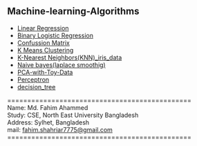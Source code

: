 ## Machine-learning-Algorithms
* [Linear Regression](https://github.com/FahimAhammed-CPP/Machine-Learning-Algorithm/blob/main/Linear%20Regression.ipynb)
* [Binary Logistic Regression](https://github.com/FahimAhammed-CPP/Machine-Learning-Algorithm/blob/main/Binary%20Logistic%20Regression.ipynb)
* [Confussion Matrix](https://github.com/FahimAhammed-CPP/Machine-Learning-Algorithm/blob/main/Confussion%20Matrix.ipynb)
* [K Means Clustering](https://github.com/FahimAhammed-CPP/Machine-Learning-Algorithm/blob/main/K%20Means%20Clustering.ipynb)
* [K-Nearest Neighbors(KNN)_iris_data](https://github.com/FahimAhammed-CPP/Machine-Learning-Algorithm/blob/main/K-Nearest%20Neighbors(KNN)_iris_data.ipynb)
* [Naive bayes(laplace smoothig)](https://github.com/FahimAhammed-CPP/Machine-Learning-Algorithm/blob/main/Naive%20bayes(laplace%20smoothig).ipynb)
* [PCA-with-Toy-Data](https://github.com/FahimAhammed-CPP/Machine-Learning-Algorithm/blob/main/PCA-with-Toy-Data.ipynb)
* [Perceptron](https://github.com/FahimAhammed-CPP/Machine-Learning-Algorithm/blob/main/Perceptron.ipynb)
* [decision_tree](https://github.com/FahimAhammed-CPP/Machine-Learning-Algorithm/blob/main/decision_tree.ipynb)


============================================== </br>
Name:     Md. Fahim Ahammed</br>
Study:      CSE, North East University Bangladesh</br>
Address:  Sylhet, Bangladesh</br>
mail: fahim.shahriar7775@gmail.com</br>
============================================== </br>
